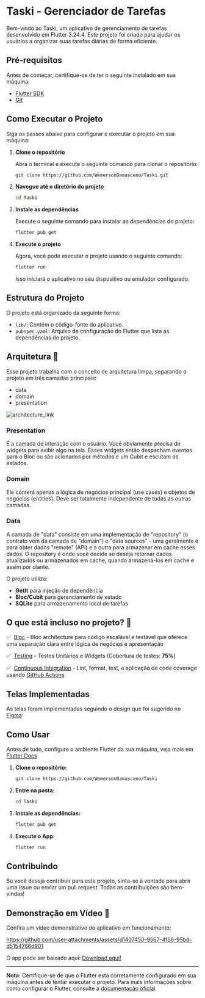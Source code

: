 # Taski - Gerenciador de Tarefas

Bem-vindo ao Taski, um aplicativo de gerenciamento de tarefas desenvolvido em Flutter 3.24.4. Este projeto foi criado para ajudar os usuários a organizar suas tarefas diárias de forma eficiente.

## Pré-requisitos

Antes de começar, certifique-se de ter o seguinte instalado em sua máquina:

- [Flutter SDK](https://flutter.dev/docs/get-started/install)
- [Git](https://git-scm.com/)

## Como Executar o Projeto

Siga os passos abaixo para configurar e executar o projeto em sua máquina:

1. **Clone o repositório**

   Abra o terminal e execute o seguinte comando para clonar o repositório:

   ```bash
   git clone https://github.com/WemersonDamasceno/Taski.git
   ```

2. **Navegue até o diretório do projeto**

   ```bash
   cd Taski
   ```

3. **Instale as dependências**

   Execute o seguinte comando para instalar as dependências do projeto:

   ```bash
   flutter pub get
   ```

4. **Execute o projeto**

   Agora, você pode executar o projeto usando o seguinte comando:

   ```bash
   flutter run
   ```

   Isso iniciará o aplicativo no seu dispositivo ou emulador configurado.

## Estrutura do Projeto

O projeto está organizado da seguinte forma:

- `lib/`: Contém o código-fonte do aplicativo.
- `pubspec.yaml`: Arquivo de configuração do Flutter que lista as dependências do projeto.

## Arquitetura 🚀

Esse projeto trabalha com o conceito de arquitetura limpa, separando o projeto em três camadas principais:

- data
- domain
- presentation

![architecture_link]

### Presentation

É a camada de interação com o usuário. Você obviamente precisa de widgets para exibir algo na tela. Esses widgets então despacham eventos para o Bloc ou são acionados por métodos e um Cubit e escutam os estados.

### Domain

Ele conterá apenas a lógica de negócios principal (use cases) e objetos de negócios (entities). Deve ser totalmente independente de todas as outras camadas.

### Data

A camada de "data" consiste em uma implementação de "repository" (o contrato vem da camada de "domain") e "data sources" - uma geralmente é para obter dados "remote" (API) e a outra para armazenar em cache esses dados. O repository é onde você decide se deseja retornar dados atualizados ou armazenados em cache, quando armazená-los em cache e assim por diante.

O projeto utiliza:
- **GetIt** para injeção de dependência
- **Bloc/Cubit** para gerenciamento de estado
- **SQLite** para armazenamento local de tarefas

## O que está incluso no projeto? 🌟

✅  [Bloc][bloc_link] - Bloc architecture para código escalável e testável que oferece uma separação clara entre lógica de negócios e apresentação

✅  [Testing][testing_link] - Testes Unitários e Widgets (Cobertura de testes: **75%**)

✅  [Continuous Integration][github_actions_link] - Lint, format, test, e aplicação de code coverage usando [GitHub Actions][github_actions_link]

[architecture_link]: https://raw.githubusercontent.com/ResoCoder/flutter-tdd-clean-architecture-course/master/architecture-proposal.png
[bloc_link]: https://bloclibrary.dev
[github_actions_link]: https://github.com/features/actions
[testing_link]: https://flutter.dev/docs/testing

## Telas Implementadas
As telas foram implementadas seguindo o design que foi sugerido no [Figma](https://www.figma.com/design/eJ3Yn9Bv3eEAVh0kiz338h/Taski-To-Do-(Copy)?node-id=0-1&p=f&t=0a8Anem7lDSAUUry-0):

## Como Usar

Antes de tudo, configure o ambiente Flutter da sua máquina, veja mais em [Flutter Docs](https://flutter.dev/docs/get-started/install)

1. **Clone o repositório:**

   ```bash
   git clone https://github.com/WemersonDamasceno/Taski
   ```

2. **Entre na pasta:**

   ```bash
   cd Taski
   ```

3. **Instale as dependências:**

   ```bash
   flutter pub get
   ```

4. **Execute o App:**

   ```bash
   flutter run
   ```

## Contribuindo

Se você deseja contribuir para este projeto, sinta-se à vontade para abrir uma issue ou enviar um pull request. Todas as contribuições são bem-vindas!


## Demonstração em Vídeo 🎥

Confira um vídeo demonstrativo do aplicativo em funcionamento:

https://github.com/user-attachments/assets/d1407450-9567-4f56-95bd-d5154766d901

O app pode ser baixado aqui: [Download aqui!](https://github.com/WemersonDamasceno/Taski/raw/refs/heads/main/assets/apk/taski.apk)

---

**Nota:** Certifique-se de que o Flutter está corretamente configurado em sua máquina antes de tentar executar o projeto. Para mais informações sobre como configurar o Flutter, consulte a [documentação oficial](https://flutter.dev/docs/get-started/install).


